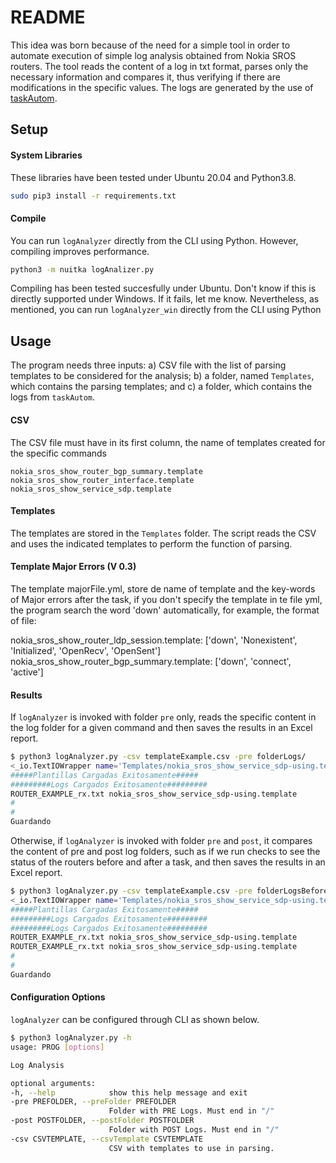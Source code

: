 # README #

This idea was born because of the need for a simple tool in order to automate execution of simple log analysis obtained from Nokia SROS routers. The tool reads the content of a log in txt format, parses only the necessary information and compares it, thus verifying if there are modifications in the specific values. The logs are generated by the use of [taskAutom](https://github.com/laimaretto/taskAutom).

## Setup ##

#### System Libraries
These libraries have been tested under Ubuntu 20.04 and Python3.8.

```bash
sudo pip3 install -r requirements.txt
```

#### Compile
You can run `logAnalyzer` directly from the CLI using Python. However, compiling improves performance.

```bash
python3 -m nuitka logAnalizer.py
```
Compiling has been tested succesfully under Ubuntu. Don't know if this is directly supported under Windows. If it fails, let me know. Nevertheless, as mentioned, you can run `logAnalyzer_win` directly from the CLI using Python

## Usage ##

The program needs three inputs: a) CSV file with the list of parsing templates to be considered for the analysis; b) a folder, named `Templates`, which contains the parsing templates; and c) a folder, which contains the logs from `taskAutom`.

#### CSV

The CSV file must have in its first column, the name of templates created for the specific commands

```csv
nokia_sros_show_router_bgp_summary.template
nokia_sros_show_router_interface.template
nokia_sros_show_service_sdp.template
```

#### Templates

The templates are stored in the `Templates` folder. The script reads the CSV and uses the indicated templates to perform the function of parsing.

#### Template Major Errors (V 0.3)

The template majorFile.yml, store de name of template and the key-words of Major errors after the task, if you don't specify the template in te file yml, the program search the word 'down' automatically, for example, the format of file:

nokia_sros_show_router_ldp_session.template: ['down', 'Nonexistent', 'Initialized', 'OpenRecv', 'OpenSent']
nokia_sros_show_router_bgp_summary.template: ['down', 'connect', 'active']

#### Results

If `logAnalyzer` is invoked with folder `pre` only, reads the specific content in the log folder for a given command and then saves the results in an Excel report.

```bash
$ python3 logAnalyzer.py -csv templateExample.csv -pre folderLogs/
<_io.TextIOWrapper name='Templates/nokia_sros_show_service_sdp-using.template' mode='r' encoding='UTF-8'>
#####Plantillas Cargadas Exitosamente#####
#########Logs Cargados Exitosamente#########
ROUTER_EXAMPLE_rx.txt nokia_sros_show_service_sdp-using.template
#
#
Guardando
```

Otherwise, if `logAnalyzer` is invoked with folder `pre` and `post`, it compares the content of pre and post log folders, such as if we run checks to see the status of the routers before and after a task, and then saves the results in an Excel report.

```bash
$ python3 logAnalyzer.py -csv templateExample.csv -pre folderLogsBefore/ -post folderLogsAfter/
<_io.TextIOWrapper name='Templates/nokia_sros_show_service_sdp-using.template' mode='r' encoding='UTF-8'>
#####Plantillas Cargadas Exitosamente#####
#########Logs Cargados Exitosamente#########
#########Logs Cargados Exitosamente#########
ROUTER_EXAMPLE_rx.txt nokia_sros_show_service_sdp-using.template
ROUTER_EXAMPLE_rx.txt nokia_sros_show_service_sdp-using.template
#
#
Guardando
```

#### Configuration Options

`logAnalyzer` can be configured through CLI as shown below.

```bash
$ python3 logAnalyzer.py -h
usage: PROG [options]

Log Analysis

optional arguments:
-h, --help            show this help message and exit
-pre PREFOLDER, --preFolder PREFOLDER
                      Folder with PRE Logs. Must end in "/"
-post POSTFOLDER, --postFolder POSTFOLDER
                      Folder with POST Logs. Must end in "/"
-csv CSVTEMPLATE, --csvTemplate CSVTEMPLATE
                      CSV with templates to use in parsing.
```
